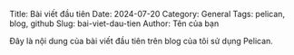 Title: Bài viết đầu tiên
Date: 2024-07-20
Category: General
Tags: pelican, blog, github
Slug: bai-viet-dau-tien
Author: Tên của bạn

Đây là nội dung của bài viết đầu tiên trên blog của tôi sử dụng Pelican.

